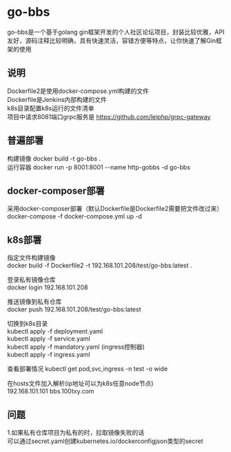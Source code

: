 # go-bbs
go-bbs是一个基于golang gin框架开发的个人社区论坛项目，封装比较优雅，API友好，源码注释比较明确，具有快速灵活，容错方便等特点，让你快速了解Gin框架的使用

## 说明
Dockerfile2是使用docker-compose.yml构建的文件  
Dockerfile是Jenkins内部构建的文件  
k8s目录配置k8s运行的文件清单  
项目中请求8081端口grpc服务是 https://github.com/leiphp/grpc-gateway  

## 普遍部署
构建镜像
docker build -t go-bbs .  
运行容器
docker run  -p 8001:8001 --name http-gobbs -d go-bbs   

## docker-composer部署
采用docker-composer部署（默认Dockerfile是Dockerfile2需要把文件改过来）  
docker-compose -f docker-compose.yml up -d  

## k8s部署
指定文件构建镜像  
docker build -f  Dockerfile2 -t 192.168.101.208/test/go-bbs:latest .  

登录私有镜像仓库  
docker login 192.168.101.208  

推送镜像到私有仓库   
docker push 192.168.101.208/test/go-bbs:latest  

切换到k8s目录  
kubectl apply -f deployment.yaml  
kubectl apply -f service.yaml  
kubectl apply -f mandatory.yaml  (ingress控制器)  
kubectl apply -f ingress.yaml   

查看部署情况
kubectl get pod,svc,ingress -n test -o wide 

在hosts文件加入解析(ip地址可以为k8s任意node节点)  
192.168.101.101 bbs.100txy.com  

## 问题  
1.如果私有仓库项目为私有的时，拉取镜像失败的话  
可以通过secret.yaml创建kubernetes.io/dockerconfigjson类型的secret

